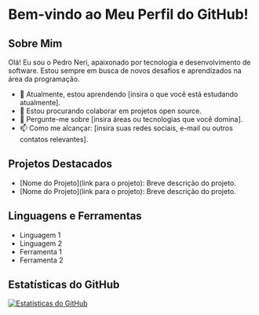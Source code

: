 # Bem-vindo ao Meu Perfil do GitHub!

## Sobre Mim
Olá! Eu sou o Pedro Neri, apaixonado por tecnologia e desenvolvimento de software. Estou sempre em busca de novos desafios e aprendizados na área da programação.

- 🌱 Atualmente, estou aprendendo [insira o que você está estudando atualmente].
- 👯 Estou procurando colaborar em projetos open source.
- 💬 Pergunte-me sobre [insira áreas ou tecnologias que você domina].
- 📫 Como me alcançar: [insira suas redes sociais, e-mail ou outros contatos relevantes].

## Projetos Destacados
- [Nome do Projeto](link para o projeto): Breve descrição do projeto.
- [Nome do Projeto](link para o projeto): Breve descrição do projeto.

## Linguagens e Ferramentas
- Linguagem 1
- Linguagem 2
- Ferramenta 1
- Ferramenta 2

## Estatísticas do GitHub
[![Estatísticas do GitHub](https://github-readme-stats.vercel.app/api?username=Git-PedroNeri&show_icons=true&theme=radical)](https://github.com/anuraghazra/github-readme-stats)
